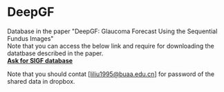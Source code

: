 # DeepGF
Database in the paper "DeepGF: Glaucoma Forecast Using the Sequential Fundus Images"<br/>
Note that you can access the below link and require for downloading the datatbase described in the paper.<br/>
<b>[Ask for SIGF database](https://www.dropbox.com/s/910jdbz5qtqm7ry/SIGF-database.zip?dl=0)</b> 

Note that you should contat [liliu1995@buaa.edu.cn] for password of the shared data in dropbox.
